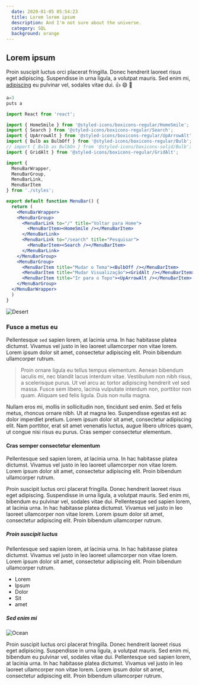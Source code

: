 ```yaml
---
  date: 2020-01-05 05:54:23
  title: Lorem lorem ipsum
  description: And I'm not sure about the universe.
  category: SQL
  background: orange   
---
```



## Lorem ipsum

Proin suscipit luctus orci placerat fringilla. Donec hendrerit laoreet risus eget adipiscing. Suspendisse in urna ligula, a volutpat mauris. Sed enim mi, [adipiscing](http://google.com) eu pulvinar vel, sodales vitae dui. :thumbsup: :smile: :sparkler:

```javascript
a=3
puts a
```

```jsx
import React from 'react';

import { HomeSmile } from '@styled-icons/boxicons-regular/HomeSmile';
import { Search } from '@styled-icons/boxicons-regular/Search';
import { UpArrowAlt } from '@styled-icons/boxicons-regular/UpArrowAlt';
import { Bulb as BulbOff } from '@styled-icons/boxicons-regular/Bulb';
// import { Bulb as BulbOn } from '@styled-icons/boxicons-solid/Bulb';
import { GridAlt } from '@styled-icons/boxicons-regular/GridAlt';

import {
  MenuBarWrapper,
  MenuBarGroup,
  MenuBarLink,
  MenuBarItem
} from './styles';

export default function MenuBar() {
  return (
    <MenuBarWrapper>
    <MenuBarGroup>
      <MenuBarLink to="/" title="Voltar para Home">
        <MenuBarItem><HomeSmile /></MenuBarItem>
      </MenuBarLink>
      <MenuBarLink to="/search" title="Pesquisar">
        <MenuBarItem><Search /></MenuBarItem>
      </MenuBarLink>
    </MenuBarGroup>
    <MenuBarGroup>
      <MenuBarItem title="Mudar o Tema"><BulbOff /></MenuBarItem>
      <MenuBarItem title="Mudar Visualização"><GridAlt /></MenuBarItem>
      <MenuBarItem title="Ir para o Topo"><UpArrowAlt /></MenuBarItem>
    </MenuBarGroup>
  </MenuBarWrapper>
  )  
}
```


![Desert](/assets/img/desert.jpg)

### Fusce a metus eu

Pellentesque `sed` sapien lorem, at lacinia urna. In hac habitasse platea dictumst. Vivamus vel justo in leo laoreet ullamcorper non vitae lorem. Lorem ipsum dolor sit amet, consectetur adipiscing elit. Proin bibendum ullamcorper rutrum.

> Proin ornare ligula eu tellus tempus elementum. Aenean bibendum iaculis mi, nec blandit lacus interdum vitae. Vestibulum non nibh risus, a scelerisque purus. Ut vel arcu ac tortor adipiscing hendrerit vel sed massa. Fusce sem libero, lacinia vulputate interdum non, porttitor non quam. Aliquam sed felis ligula. Duis non nulla magna.

Nullam eros mi, mollis in sollicitudin non, tincidunt sed enim. Sed et felis metus, rhoncus ornare nibh. Ut at magna leo. Suspendisse egestas est ac dolor imperdiet pretium. Lorem ipsum dolor sit amet, consectetur adipiscing elit. Nam porttitor, erat sit amet venenatis luctus, augue libero ultrices quam, ut congue nisi risus eu purus. Cras semper consectetur elementum.

#### Cras semper consectetur elementum

Pellentesque sed sapien lorem, at lacinia urna. In hac habitasse platea dictumst. Vivamus vel justo in leo laoreet ullamcorper non vitae lorem. Lorem ipsum dolor sit amet, consectetur adipiscing elit. Proin bibendum ullamcorper rutrum.

Proin suscipit luctus orci placerat fringilla. Donec hendrerit laoreet risus eget adipiscing. Suspendisse in urna ligula, a volutpat mauris. Sed enim mi, bibendum eu pulvinar vel, sodales vitae dui. Pellentesque sed sapien lorem, at lacinia urna. In hac habitasse platea dictumst. Vivamus vel justo in leo laoreet ullamcorper non vitae lorem. Lorem ipsum dolor sit amet, consectetur adipiscing elit. Proin bibendum ullamcorper rutrum.

##### Proin suscipit luctus

Pellentesque sed sapien lorem, at lacinia urna. In hac habitasse platea dictumst. Vivamus vel justo in leo laoreet ullamcorper non vitae lorem. Lorem ipsum dolor sit amet, consectetur adipiscing elit. Proin bibendum ullamcorper rutrum.

- Lorem
- Ipsum
- Dolor
- Sit
- amet

##### Sed enim mi

![Ocean](/assets/img/ocean.jpg)

Proin suscipit luctus orci placerat fringilla. Donec hendrerit laoreet risus eget adipiscing. Suspendisse in urna ligula, a volutpat mauris. Sed enim mi, bibendum eu pulvinar vel, sodales vitae dui. Pellentesque sed sapien lorem, at lacinia urna. In hac habitasse platea dictumst. Vivamus vel justo in leo laoreet ullamcorper non vitae lorem. Lorem ipsum dolor sit amet, consectetur adipiscing elit. Proin bibendum ullamcorper rutrum.